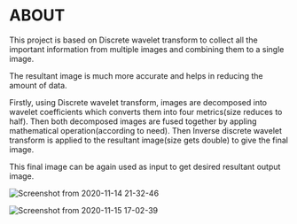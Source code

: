 # ABOUT
This project is based on Discrete wavelet transform to collect all the important information from multiple images and combining them to a single image.

The resultant image is much more accurate and helps in reducing the amount of data.

Firstly, using Discrete wavelet transform, images are decomposed into wavelet coefficients which converts them into four metrics(size reduces to half). Then both decomposed images are fused together by appling mathematical operation(according to need). Then Inverse discrete wavelet transform is applied to the resultant image(size gets double) to give the final image.

This final image can be again used as input to get desired resultant output image.


![Screenshot from 2020-11-14 21-32-46](https://user-images.githubusercontent.com/44977226/99151417-01763600-26c1-11eb-8b95-1bfde185d500.png)


![Screenshot from 2020-11-15 17-02-39](https://user-images.githubusercontent.com/44977226/99183798-7c445d00-2764-11eb-8aae-95de0fdd1fb1.png)
